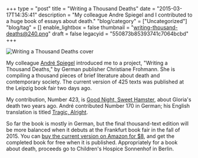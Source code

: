 +++
type = "post"
title = "Writing a Thousand Deaths"
date = "2015-03-17T14:35:41"
description = "My colleague Andre Spiegel and I contributed to a huge book of essays about death."
"blog/category" = ["Uncategorized"]
"blog/tag" = []
enable_lightbox = false
thumbnail = "writing-thousand-deaths@240.png"
draft = false
legacyid = "550873b85393741c7064bcbd"
+++

<p><img style="display:block; margin-left:auto; margin-right:auto;" src="writing-thousand-deaths.png" alt="Writing a Thousand Deaths cover" title="Writing a Thousand Deaths cover" /></p>
<p>My colleague <a href="http://drmirror.net/">Andr&eacute; Spiegel</a> introduced me to a project, "Writing a Thousand Deaths," by German publisher Christiane Frohmann. She is compiling a thousand pieces of brief literature about death and contemporary society. The current version of 425 texts was published at the Leipzig book fair two days ago.</p>
<p>My contribution, Number 423, is <a href="/blog/good-night-sweet-hamster/">Good Night, Sweet Hamster</a>, about Gloria's death two years ago. Andr&eacute; contributed Number 170 in German; his English translation is titled <a href="http://drmirror.net/2015/03/16/tragic-alright/">Tragic, Alright</a>.</p>
<p>So far the book is mostly in German, but the final thousand-text edition will be more balanced when it debuts at the Frankfurt book fair in the fall of 2015. You can <a href="http://www.amazon.com/Tausend-schreiben-German-Christiane-Frohmann-ebook/dp/B011WKPZXS/">buy the current version on Amazon for $8</a>, and get the completed book for free when it is published. Appropriately for a book about death, proceeds go to Children's Hospice Sonnenhof in Berlin.</p>
    